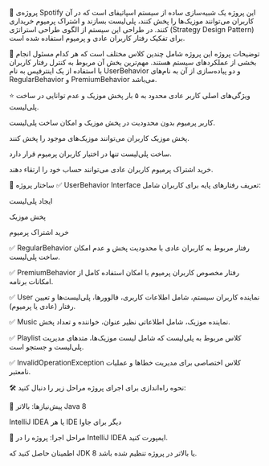 🎵 پروژه‌ی Spotify
این پروژه یک شبیه‌سازی ساده از سیستم اسپاتیفای است که در آن کاربران می‌توانند موزیک‌ها را پخش کنند، پلی‌لیست بسازند و اشتراک پرمیوم خریداری کنند. در طراحی این سیستم از الگوی طراحی استراتژی (Strategy Design Pattern) برای تفکیک رفتار کاربران عادی و پرمیوم استفاده شده است.

📌 توضیحات پروژه
این پروژه شامل چندین کلاس مختلف است که هر کدام مسئول انجام بخشی از عملکردهای سیستم هستند. مهم‌ترین بخش آن مربوط به کنترل رفتار کاربران با استفاده از یک اینترفیس به نام UserBehavior و دو پیاده‌سازی از آن به نام‌های RegularBehavior و PremiumBehavior می‌باشد.

⭐ ویژگی‌های اصلی
کاربر عادی
محدود به ۵ بار پخش موزیک و عدم توانایی در ساخت پلی‌لیست.

کاربر پرمیوم
بدون محدودیت در پخش موزیک و امکان ساخت پلی‌لیست.

پخش موزیک
کاربران می‌توانند موزیک‌های موجود را پخش کنند.

ساخت پلی‌لیست
تنها در اختیار کاربران پرمیوم قرار دارد.

خرید اشتراک پرمیوم
کاربران عادی می‌توانند حساب خود را ارتقاء دهند.

🧱 ساختار پروژه
✅ UserBehavior Interface
تعریف رفتارهای پایه برای کاربران شامل:

ایجاد پلی‌لیست

پخش موزیک

خرید اشتراک پرمیوم

✅ RegularBehavior
رفتار مربوط به کاربران عادی با محدودیت پخش و عدم امکان ساخت پلی‌لیست.

✅ PremiumBehavior
رفتار مخصوص کاربران پرمیوم با امکان استفاده کامل از امکانات برنامه.

✅ User
نماینده کاربران سیستم، شامل اطلاعات کاربری، فالوورها، پلی‌لیست‌ها و تعیین رفتار (عادی یا پرمیوم).

✅ Music
نماینده موزیک، شامل اطلاعاتی نظیر عنوان، خواننده و تعداد پخش.

✅ Playlist
کلاس مربوط به پلی‌لیست که شامل لیست موزیک‌ها، متدهای مدیریت پلی‌لیست و جستجو است.

✅ InvalidOperationException
کلاس اختصاصی برای مدیریت خطاها و عملیات نامعتبر.

🛠 نحوه راه‌اندازی
برای اجرای پروژه مراحل زیر را دنبال کنید:

📎 پیش‌نیازها:
 بالاتر Java 8

IntelliJ IDEA یا هر IDE دیگر برای جاوا

🚀 مراحل اجرا:
پروژه را در IntelliJ IDEA ایمپورت کنید.

اطمینان حاصل کنید که JDK 8 یا بالاتر در پروژه تنظیم شده باشد.
